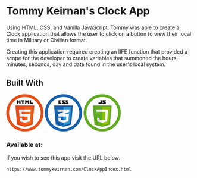 # Tommy Keirnan's Clock App

Using HTML, CSS, and Vanilla JavaScript, Tommy was able to create a Clock application that allows the user to click on a button to view their local time in Military or Civilian format. 

Creating this application required creating an IIFE function that provided a scope for the developer to create variables that summoned the hours, minutes, seconds, day and date found in the user's local system. 

## Built With

<img src="https://github.com/tkeirnan/To-Do_App/blob/master/images/HTML.png" width="100" alt="HTML5 icon">
<img src="https://github.com/tkeirnan/To-Do_App/blob/master/images/CSS.png" width="100" alt="CSS icon">
<img src="https://github.com/tkeirnan/To-Do_App/blob/master/images/JS.png" width="100" alt="JavaScript icon">


### Available at:

If you wish to see this app visit the URL below.

```
https://www.tommykeirnan.com/ClockAppIndex.html
```


